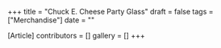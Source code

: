 +++
title = "Chuck E. Cheese Party Glass"
draft = false
tags = ["Merchandise"]
date = ""

[Article]
contributors = []
gallery = []
+++